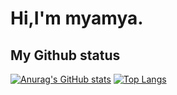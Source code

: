 # Hi,I'm myamya.
## My Github status
[![Anurag's GitHub stats](https://github-readme-stats.vercel.app/api?username=myamya-wiki)](https://github.com/anuraghazra/github-readme-stats)
[![Top Langs](https://github-readme-stats.vercel.app/api/top-langs/?username=&layout=compact)](https://github.com/anuraghazra/github-readme-stats)
